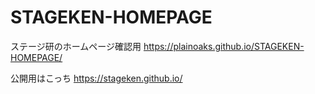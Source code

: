 # STAGEKEN-HOMEPAGE
ステージ研のホームページ確認用
https://plainoaks.github.io/STAGEKEN-HOMEPAGE/

公開用はこっち
https://stageken.github.io/
